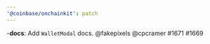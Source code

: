 ```yaml
---
'@coinbase/onchainkit': patch
---
```


-**docs**: Add `WalletModal` docs. @fakepixels @cpcramer #1671 #1669
